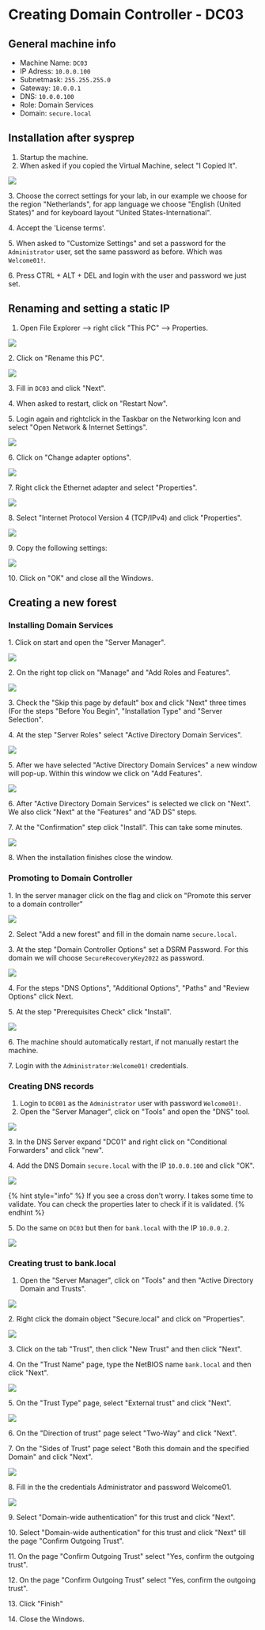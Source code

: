 # Creating Domain Controller - DC03

## General machine info

* Machine Name: `DC03`
* IP Adress: `10.0.0.100`
* Subnetmask: `255.255.255.0`
* Gateway: `10.0.0.1`
* DNS: `10.0.0.100`
* Role: Domain Services
* Domain: `secure.local`

## Installation after sysprep

1. Startup the machine.
2. When asked if you copied the Virtual Machine, select "I Copied It".

![](<../../../.gitbook/assets/afbeelding (17) (1) (1).png>)

3\. Choose the correct settings for your lab, in our example we choose for the region "Netherlands", for app language we choose "English (United States)" and for keyboard layout "United States-International".

4\. Accept the 'License terms'.

5\. When asked to "Customize Settings" and set a password for the `Administrator` user, set the same password as before. Which was `Welcome01!`.

6\. Press CTRL + ALT + DEL and login with the user and password we just set.

## Renaming and setting a static IP

1. &#x20;Open File Explorer --> right click "This PC" --> Properties.

![](<../../../.gitbook/assets/afbeelding (19) (1) (1).png>)

2\.  Click on "Rename this PC".

![](<../../../.gitbook/assets/afbeelding (26) (1).png>)

3\. Fill in `DC03` and click "Next".

4\. When asked to restart, click on "Restart Now".

5\. Login again and rightclick in the Taskbar on the Networking Icon and select "Open Network & Internet Settings".

![](<../../../.gitbook/assets/afbeelding (25).png>)

6\. Click on "Change adapter options".

![](<../../../.gitbook/assets/afbeelding (36) (1).png>)

7\. Right click the Ethernet adapter and select "Properties".

![](<../../../.gitbook/assets/afbeelding (38) (1) (1) (1).png>)

8\. Select "Internet Protocol Version 4 (TCP/IPv4) and click "Properties".

![](<../../../.gitbook/assets/afbeelding (9).png>)

9\. Copy the following settings:

![](<../../../.gitbook/assets/afbeelding (17) (1).png>)

10\. Click on "OK" and close all the Windows.

## Creating a new forest

### Installing Domain Services

1\. Click on start and open the "Server Manager".

![](../../../.gitbook/assets/spaces-PqGbN7FCY7Xh4OkOtvin-uploads-git-blob-d24564630f70497fba35b7d1a7c867dca7be3db1-image.png)

2\. On the right top click on "Manage" and "Add Roles and Features".

![](<../../../.gitbook/assets/spaces-PqGbN7FCY7Xh4OkOtvin-uploads-git-blob-8b4c50fab8563bed5db78c47f290d256b40e6f66-afbeelding (81).png>)

3\. Check the "Skip this page by default" box and click "Next" three times (For the steps "Before You Begin", "Installation Type" and "Server Selection".

4\. At the step "Server Roles" select "Active Directory Domain Services".

![](../../../.gitbook/assets/spaces-PqGbN7FCY7Xh4OkOtvin-uploads-git-blob-031a92373fc86b3497aaedf7a2a0c84f5f32b0cf-afbeelding.png)

5\. After we have selected "Active Directory Domain Services" a new window will pop-up. Within this window we click on "Add Features".

![](../../../.gitbook/assets/spaces-PqGbN7FCY7Xh4OkOtvin-uploads-git-blob-135915c3c2bd3334789e52e3c4f29e78fbc8c195-afbeelding.png)

6\. After "Active Directory Domain Services" is selected we click on "Next". We also click "Next" at the "Features" and "AD DS" steps.

7\. At the "Confirmation" step click "Install". This can take some minutes.

![](../../../.gitbook/assets/spaces-PqGbN7FCY7Xh4OkOtvin-uploads-git-blob-7fcaf057403592aed790535c2f27f12930cbf2f6-afbeelding.png)

8\. When the installation finishes close the window.

### Promoting to Domain Controller

1\. In the server manager click on the flag and click on "Promote this server to a domain controller"

![](<../../../.gitbook/assets/image (17) (1) (1).png>)

2\. Select "Add a new forest" and fill in the domain name `secure.local`.

3\. At the step "Domain Controller Options" set a DSRM Password. For this domain we will choose `SecureRecoveryKey2022` as password.

![](<../../../.gitbook/assets/image (55) (1) (1).png>)

4\. For the steps "DNS Options", "Additional Options", "Paths" and "Review Options" click Next.

5\. At the step "Prerequisites Check" click "Install".

![](<../../../.gitbook/assets/image (30).png>)

6\. The machine should automatically restart, if not manually restart the machine.

7\. Login with the `Administrator:Welcome01!` credentials.

### Creating DNS records

1. Login to `DC001` as the `Administrator` user with password `Welcome01!`.
2. Open the "Server Manager", click on "Tools" and open the "DNS" tool.

![](<../../../.gitbook/assets/image (4).png>)

3\. In the DNS Server expand "DC01" and right click on "Conditional Forwarders" and click "new".

4\. Add the DNS Domain `secure.local` with the IP `10.0.0.100` and click "OK".&#x20;

![](<../../../.gitbook/assets/image (66) (1) (1) (1).png>)

{% hint style="info" %}
If you see a cross don't worry. I takes some time to validate. You can check the properties later to check if it is validated.
{% endhint %}

5\. Do the same on `DC03` but then for `bank.local` with the IP `10.0.0.2`.

![](<../../../.gitbook/assets/image (54) (1).png>)

### Creating trust to bank.local

1. Open the "Server Manager", click on "Tools" and then "Active Directory Domain and Trusts".

![](<../../../.gitbook/assets/image (20) (1).png>)

2\. Right click the domain object "Secure.local" and click on "Properties".

![](<../../../.gitbook/assets/image (33).png>)

3\. Click on the tab "Trust", then click "New Trust" and then click "Next".

4\. On the "Trust Name" page, type the NetBIOS name `bank.local` and then click "Next".

![](<../../../.gitbook/assets/image (65) (1).png>)

5\. On the "Trust Type" page, select "External trust" and click "Next".

![](<../../../.gitbook/assets/image (61) (1) (1).png>)

6\. On the "Direction of trust" page select "Two-Way" and click "Next".

7\. On the "Sides of Trust" page select "Both this domain and the specified Domain" and click "Next".

![](<../../../.gitbook/assets/image (51).png>)

8\. Fill in the the credentials Administrator and password Welcome01.

![](<../../../.gitbook/assets/image (3).png>)

9\. Select "Domain-wide authentication" for this trust and click "Next".&#x20;

10\. Select "Domain-wide authentication" for this trust and click "Next" till the page "Confirm Outgoing Trust".

11\. On the page "Confirm Outgoing Trust" select "Yes, confirm the outgoing trust".

12\. On the page "Confirm Outgoing Trust" select "Yes, confirm the outgoing trust".

13\. Click "Finish"

14\. Close the Windows.
